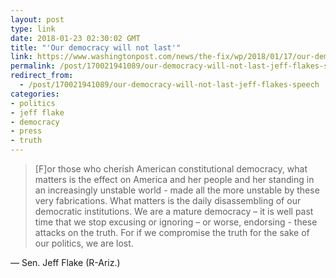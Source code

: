 ```yaml
---
layout: post
type: link
date: 2018-01-23 02:30:02 GMT
title: "'Our democracy will not last'"
link: https://www.washingtonpost.com/news/the-fix/wp/2018/01/17/our-democracy-will-not-last-jeff-flakes-speech-comparing-trump-to-stalin-annotated/?utm_term=.020933bec630
permalink: /post/170021941089/our-democracy-will-not-last-jeff-flakes-speech
redirect_from: 
  - /post/170021941089/our-democracy-will-not-last-jeff-flakes-speech
categories:
- politics
- jeff flake
- democracy
- press
- truth
---
```

<blockquote>[F]or those who cherish American constitutional democracy, what matters is the effect on America and her people and her standing in an increasingly unstable world - made all the more unstable by these very fabrications. What matters is the daily disassembling of our democratic institutions. We are a mature democracy – it is well past time that we stop excusing or ignoring – or worse, endorsing - these attacks on the truth. For if we compromise the truth for the sake of our politics, we are lost.</blockquote>
<p>— Sen. Jeff Flake (R-Ariz.)</p>